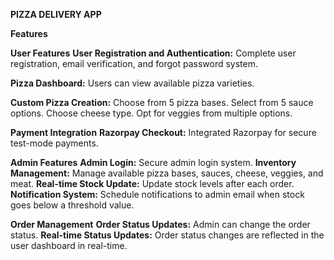 **PIZZA DELIVERY APP**

**Features**

**User Features**
**User Registration and Authentication:** Complete user registration, email verification, and forgot password system.

**Pizza Dashboard:** Users can view available pizza varieties.

**Custom Pizza Creation:**
Choose from 5 pizza bases.
Select from 5 sauce options.
Choose cheese type.
Opt for veggies from multiple options.

**Payment Integration**
**Razorpay Checkout:** Integrated Razorpay for secure test-mode payments.

**Admin Features**
**Admin Login:** Secure admin login system.
**Inventory Management:** Manage available pizza bases, sauces, cheese, veggies, and meat.
**Real-time Stock Update:** Update stock levels after each order.
**Notification System:** Schedule notifications to admin email when stock goes below a threshold value.

**Order Management**
**Order Status Updates:** Admin can change the order status.
**Real-time Status Updates:** Order status changes are reflected in the user dashboard in real-time.
